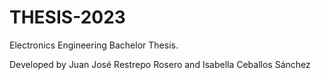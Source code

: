 # THESIS-2023
Electronics Engineering Bachelor Thesis.

Developed by Juan José Restrepo Rosero and Isabella Ceballos Sánchez
